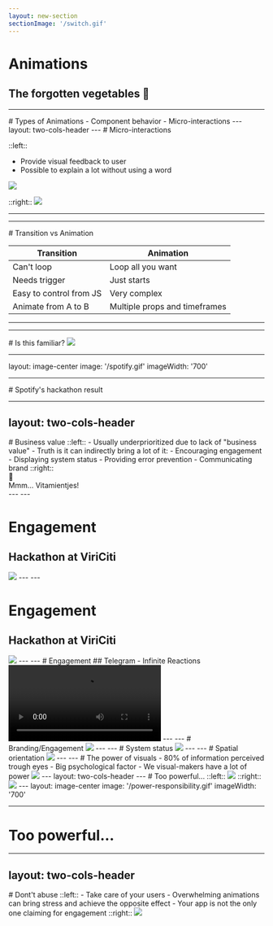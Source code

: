 ```yaml
---
layout: new-section
sectionImage: '/switch.gif'
---
```


# Animations
The forgotten vegetables 🥦
---
---
<MarkerAnimations />
# Types of Animations
- Component behavior
- Micro-interactions 
<!--
Component animation/behaviors are how specific components or component sets are animated and adjusted, either individually or in relation to one another, within specific usage contexts (this can vary depending upon the framework your team may be working with).
-->
---
layout: two-cols-header
---

<MarkerAnimations />
# Micro-interactions

::left::
- Provide visual feedback to user
- Possible to explain a lot without using a word

<img class="mt-15 mr-10 w-100" src="/snoozing-alarm.gif" />

::right::
<img class="ml-15 w-80" src="/microinteraction-flow.png" />

---
---

<MarkerAnimations />
# Transition vs Animation

| **Transition** | **Animation** |
| --- | --- |
| Can't loop | Loop all you want |
| Needs trigger | Just starts |
| Easy to control from JS | Very complex |
| Animate from A to B | Multiple props and timeframes |

---
---
<MarkerAnimations />
# Is this familiar?

<img class="mt-20 mx-auto w-50" src="/spotify-heart.gif" />


---
layout: image-center
image: '/spotify.gif'
imageWidth: '700'

---
<MarkerAnimations />
# Spotify's hackathon result

---
layout: two-cols-header
---
<MarkerAnimations />
# Business value
::left::
- Usually underprioritized due to lack of "business value"
- Truth is it can indirectly bring a lot of it:
    - Encouraging engagement
    - Displaying system status
    - Providing error prevention
    - Communicating brand
::right::
<div class="mt-50 ml-40">
    <div class="ml-1 text-9xl">🥦</div>
    <div class="mt-2 text-base italic color-lime-800 opacity-50">Mmm... Vitamientjes!</div>
</div>
---
---
<MarkerAnimations />

# Engagement 
## Hackathon at ViriCiti

<img class="w-180 mx-auto mt-10" src="/viriciti-trash-can-static.png"/>
---
---
<MarkerAnimations />

# Engagement 
## Hackathon at ViriCiti

<img class="w-180 mx-auto mt-10" src="/viriciti-trash-can.gif"/>
---
---
<MarkerAnimations />
# Engagement 
## Telegram - Infinite Reactions

<video class="w-90 mx-auto mt-10" autoplay controls>
  <source src="/telegram-infinite-reactions.mp4" type="video/mp4">
</video>
---
---
<MarkerAnimations />
# Branding/Engagement

<img class="w-170 mx-auto mt-10" src="/asana-unicorn.gif"/>
---
---
<MarkerAnimations />
# System status 

<img class="w-100 mx-auto mt-10" src="/submit-button.gif"/>
---
---
<MarkerAnimations />
# Spatial orientation

<img class="w-140 mx-auto mt-10" src="/spatial-orientation.gif"/>
---
---
<MarkerAnimations />
# The power of visuals
- 80% of information perceived trough eyes
- Big psychological factor
- We visual-makers have a lot of power

<img class="w-90 mx-auto mt-40 ml-115" src="/dynamic-island.gif"/>
---
layout: two-cols-header
---
<MarkerAnimations />
# Too powerful...
::left::
<img class="mt-10 w-80" src="/tinder-swipe.gif"/>
::right::
<img class="mt-10 w-120" src="/dopamine-reward-loop.png"/>
---
layout: image-center
image: '/power-responsibility.gif'
imageWidth: '700'

---
# Too powerful...
---
layout: two-cols-header
---
<MarkerAnimations />
# Dont't abuse
::left::
- Take care of your users
- Overwhelming animations can bring stress and achieve the opposite effect
- Your app is not the only one claiming for engagement
::right::
<img class="mt-10 ml-10 w-90" src="/epileptic-simpsons.gif"/>